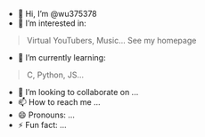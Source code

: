 - 👋 Hi, I’m @wu375378
- 👀 I’m interested in:
>Virtual YouTubers, Music...
>See my homepage
- 🌱 I’m currently learning:
>C, Python, JS...
- 💞️ I’m looking to collaborate on ...
- 📫 How to reach me ...
- 😄 Pronouns: ...
- ⚡ Fun fact: ...

<!---
wu375378/wu375378 is a ✨ special ✨ repository because its `README.md` (this file) appears on your GitHub profile.
You can click the Preview link to take a look at your changes.
--->
